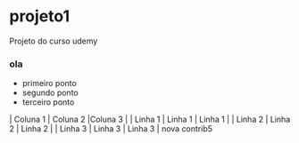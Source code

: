 # projeto1
Projeto do curso udemy

### ola

* primeiro ponto
* segundo ponto
* terceiro ponto

| Coluna 1 | Coluna 2 |Coluna 3 |
| Linha 1 | Linha 1 | Linha 1 |
| Linha 2 | Linha 2 | Linha 2 |
| Linha 3 | Linha 3 | Linha 3 |
nova contrib5
